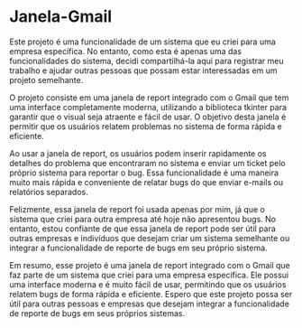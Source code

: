 # Janela-Gmail
Este projeto é uma funcionalidade de um sistema que eu criei para uma empresa específica. No entanto, como esta é apenas uma das funcionalidades do sistema, decidi compartilhá-la aqui para registrar meu trabalho e ajudar outras pessoas que possam estar interessadas em um projeto semelhante.

O projeto consiste em uma janela de report integrado com o Gmail que tem uma interface completamente moderna, utilizando a biblioteca tkinter para garantir que o visual seja atraente e fácil de usar. O objetivo desta janela é permitir que os usuários relatem problemas no sistema de forma rápida e eficiente.

Ao usar a janela de report, os usuários podem inserir rapidamente os detalhes do problema que encontraram no sistema e enviar um ticket pelo próprio sistema para reportar o bug. Essa funcionalidade é uma maneira muito mais rápida e conveniente de relatar bugs do que enviar e-mails ou relatórios separados.

Felizmente, essa janela de report foi usada apenas por mim, já que o sistema que criei para outra empresa até hoje não apresentou bugs. No entanto, estou confiante de que essa janela de report pode ser útil para outras empresas e indivíduos que desejam criar um sistema semelhante ou integrar a funcionalidade de reporte de bugs em seu próprio sistema.

Em resumo, esse projeto é uma janela de report integrado com o Gmail que faz parte de um sistema que criei para uma empresa específica. Ele possui uma interface moderna e é muito fácil de usar, permitindo que os usuários relatem bugs de forma rápida e eficiente. Espero que este projeto possa ser útil para outras pessoas e empresas que desejam integrar a funcionalidade de reporte de bugs em seus próprios sistemas.

